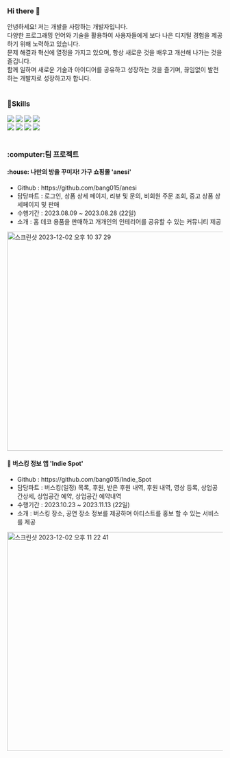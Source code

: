 ### Hi there 👋
<div>
  안녕하세요! 저는 개발을 사랑하는 개발자입니다.
  <br>
  다양한 프로그래밍 언어와 기술을 활용하여 사용자들에게 보다 나은 디지털 경험을 제공하기 위해 노력하고 있습니다.
  <br>
  문제 해결과 혁신에 열정을 가지고 있으며, 항상 새로운 것을 배우고 개선해 나가는 것을 즐깁니다. 
  <br>
  함께 일하며 새로운 기술과 아이디어를 공유하고 성장하는 것을 즐기며, 끊임없이 발전하는 개발자로 성장하고자 합니다.
</div>
<div>
  <br>
<h3>📖Skills</h3>
  <img src="https://img.shields.io/badge/Java-3766AB?style=flat&logo=Java&logoColor=white"/>
  <img src="https://img.shields.io/badge/Javascript-F7DF1E?style=flat&logo=javascript&logoColor=white"/>
  <img src="https://img.shields.io/badge/Vue.js-4FC08D?style=flat&logo=vuedotjs&logoColor=white"/>
  <img src="https://img.shields.io/badge/Springboot-6DB33F?style=flat&logo=springboot&logoColor=white"/>
  <br>
  <img src="https://img.shields.io/badge/Html5-E34F26?style=flat&logo=html5&logoColor=white"/>
  <img src="https://img.shields.io/badge/Css3-1572B6?style=flat&logo=css3&logoColor=white"/>
  <img src="https://img.shields.io/badge/Node.js-339933?style=flat&logo=nodedotjs&logoColor=white"/>
  <img src="https://img.shields.io/badge/React-61DAFB?style=flat&logo=react&logoColor=white"/>
</div>
<br>
<div>
   <h3>:computer:팀 프로젝트</h3>
  <tr></tr>
  <h4>:house: 나만의 방을 꾸미자! 가구 쇼핑몰  'anesi'</h4>
  <ul>
    <li>Github : https://github.com/bang015/anesi</li>
    <li>담당파트 : 로그인, 상품 상세 페이지, 리뷰 및 문의, 비회원 주문 조회, 중고 상품 상세페이지 및 판매</li>
    <li>수행기간 : 2023.08.09 ~ 2023.08.28 (22일)</li>
    <li>소개 : 홈 데코 용품을 판매하고 개개인의 인테리어를 공유할 수 있는 커뮤니티 제공</li>
  </ul>
    <img width="510" alt="스크린샷 2023-12-02 오후 10 37 29" src="https://github.com/bang015/bang015/assets/137017329/fa369a66-ae7c-4d14-a263-1257e59f9e48">
  <h4>🎸 버스킹 정보 앱 'Indie Spot'</h4>
  <ul>
    <li>Github : https://github.com/bang015/Indie_Spot</li>
    <li>담당파트 : 버스킹(일정) 목록, 후원, 받은 후원 내역, 후원 내역, 영상 등록, 상업공간상세, 상업공간 예약, 상업공간 예약내역</li>
    <li>수행기간 : 2023.10.23 ~ 2023.11.13 (22일)</li>
    <li>소개 : 버스킹 장소, 공연 장소 정보를 제공하며 아티스트를 홍보 할 수 있는 서비스를 제공</li>
  </ul>
    <img width="510" alt="스크린샷 2023-12-02 오후 11 22 41" src="https://github.com/bang015/bang015/assets/137017329/256859e9-66bf-402f-a957-bb0f8cfe1453">
</div>
